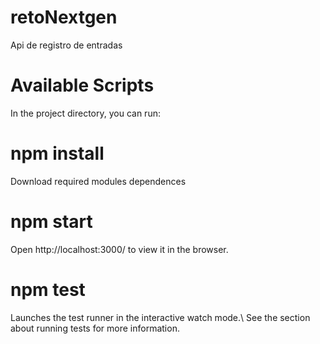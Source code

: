 # retoNextgen
Api de registro de entradas

# Available Scripts 
In the project directory, you can run: 

# npm install
Download required modules dependences

# npm start 
Open http://localhost:3000/ to view it in the browser. 

# npm test 
Launches the test runner in the interactive watch mode.\ See the section about running tests for more information. 


